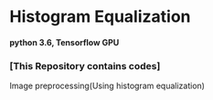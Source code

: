 # Histogram Equalization  

#### python 3.6, Tensorflow GPU


### [This Repository contains codes]  
Image preprocessing(Using histogram equalization)
